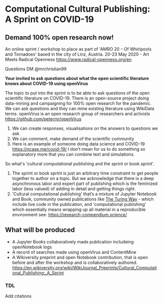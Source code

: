# Computational Cultural Publishing: A Sprint on COVID-19

## Demand 100% open research now!

An online sprint / workshop to place as part of 'AMRO 20 – Of Whirlpools and Tornadoes' based in the city of Linz, Austria. 20-23 May 2020 - Art Meets Radical Openness https://www.radical-openness.org/en

Questions DM @mrchristian99

**Your invited to ask questions about what the open scientific literature knows about COVID-19 using openVirus**

The topic to put into the sprint is to be able to ask questions of the open scientific literature on COVID-19. There is an open-source project doing data-mining and campaigning for 100% open research for the pandemic. We can ask questions and they can mine existing literature using WikiData terms. openVirus is an open research group of researchers and activists https://github.com/petermr/openVirus

 1. We can create responses, visualisations on the answers to questions we ask
 2. We can comment, make demand of the scientific community 
 3. Here is an example of someone doing data science and COVID-19 https://ncase.me/covid-19/ I don’t mean for us to do something so explanatory more that you can combine text and simulations.

So what's 'cultural computational publishing and the sprint or book sprint'. 

 1. The sprint or book sprint is just an arbitrary time constraint to get people together to author on a topic. But we acknowledge that there is a deep asynchronous labor and expert part of publishing which is the feminized labor (less valued) of adding in detail and getting things right. 
 2. ‘Cultural computational publishing' that’s a mixture of Jupyter Notebook and Book, community owned publications like [The Turing Way](https://the-turing-way.netlify.app/introduction/introduction.html) - which include live code in the publication, and 'computational publishing' which essentially means wrapping up all material in a reproducible environment see: https://research-compendium.science/
 
## What will be produced

 - A Jupyter Books collaboratively made publication includeing openNotebook logs 
 - A record of searches made using openVirus and ContentMine
 - A Wikiversity preprint and open Notebook contribution, that is open before and after the workshop and is collaboratively authored. https://en.wikiversity.org/wiki/WikiJournal_Preprints/Cultural_Computational_Publishing:_A_Sprint 
 
### TDL

Add citations
